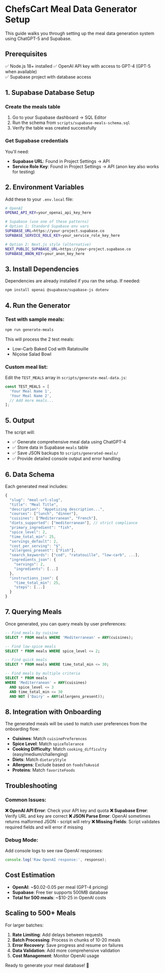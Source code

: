 # ChefsCart Meal Data Generator Setup

This guide walks you through setting up the meal data generation system using ChatGPT-5 and Supabase.

## Prerequisites

✅ Node.js 18+ installed
✅ OpenAI API key with access to GPT-4 (GPT-5 when available)  
✅ Supabase project with database access

## 1. Supabase Database Setup

### Create the meals table

1. Go to your Supabase dashboard → SQL Editor
2. Run the schema from `scripts/supabase-meals-schema.sql`
3. Verify the table was created successfully

### Get Supabase credentials

You'll need:
- **Supabase URL**: Found in Project Settings → API
- **Service Role Key**: Found in Project Settings → API (anon key also works for testing)

## 2. Environment Variables

Add these to your `.env.local` file:

```bash
# OpenAI
OPENAI_API_KEY=your_openai_api_key_here

# Supabase (use one of these patterns)
# Option 1: Standard Supabase env vars
SUPABASE_URL=https://your-project.supabase.co
SUPABASE_SERVICE_ROLE_KEY=your_service_role_key_here

# Option 2: Next.js style (alternative)
NEXT_PUBLIC_SUPABASE_URL=https://your-project.supabase.co
SUPABASE_ANON_KEY=your_anon_key_here
```

## 3. Install Dependencies

Dependencies are already installed if you ran the setup. If needed:

```bash
npm install openai @supabase/supabase-js dotenv
```

## 4. Run the Generator

### Test with sample meals:

```bash
npm run generate-meals
```

This will process the 2 test meals:
- Low-Carb Baked Cod with Ratatouille
- Niçoise Salad Bowl

### Custom meal list:

Edit the `TEST_MEALS` array in `scripts/generate-meal-data.js`:

```javascript
const TEST_MEALS = [
  'Your Meal Name 1',
  'Your Meal Name 2',
  // Add more meals...
];
```

## 5. Output

The script will:
- ✅ Generate comprehensive meal data using ChatGPT-4
- ✅ Store data in Supabase `meals` table
- ✅ Save JSON backups to `scripts/generated-meals/`
- ✅ Provide detailed console output and error handling

## 6. Data Schema

Each generated meal includes:

```javascript
{
  "slug": "meal-url-slug",
  "title": "Meal Title",
  "description": "Appetizing description...",
  "courses": ["lunch", "dinner"],
  "cuisines": ["Mediterranean", "French"],
  "diets_supported": ["mediterranean"], // strict compliance
  "primary_ingredient": "fish",
  "spice_level": 2,
  "time_total_min": 25,
  "servings_default": 2,
  "cost_per_serving": "$",
  "allergens_present": ["Fish"],
  "search_keywords": ["cod", "ratatouille", "low-carb", ...],
  "ingredients_json": {
    "servings": 2,
    "ingredients": [...]
  },
  "instructions_json": {
    "time_total_min": 25,
    "steps": [...]
  }
}
```

## 7. Querying Meals

Once generated, you can query meals by user preferences:

```sql
-- Find meals by cuisine
SELECT * FROM meals WHERE 'Mediterranean' = ANY(cuisines);

-- Find low-spice meals
SELECT * FROM meals WHERE spice_level <= 2;

-- Find quick meals
SELECT * FROM meals WHERE time_total_min <= 30;

-- Find meals by multiple criteria
SELECT * FROM meals 
WHERE 'Mediterranean' = ANY(cuisines)
  AND spice_level <= 3
  AND time_total_min <= 30
  AND NOT ('Dairy' = ANY(allergens_present));
```

## 8. Integration with Onboarding

The generated meals will be used to match user preferences from the onboarding flow:

- **Cuisines**: Match `cuisinePreferences`
- **Spice Level**: Match `spiceTolerance` 
- **Cooking Difficulty**: Match `cooking_difficulty` (easy/medium/challenging)
- **Diets**: Match `dietaryStyle`
- **Allergens**: Exclude based on `foodsToAvoid`
- **Proteins**: Match `favoriteFoods`

## Troubleshooting

### Common Issues:

**❌ OpenAI API Error**: Check your API key and quota
**❌ Supabase Error**: Verify URL and key are correct
**❌ JSON Parse Error**: OpenAI sometimes returns malformed JSON - script will retry
**❌ Missing Fields**: Script validates required fields and will error if missing

### Debug Mode:

Add console logs to see raw OpenAI responses:

```javascript
console.log('Raw OpenAI response:', response);
```

## Cost Estimation

- **OpenAI**: ~$0.02-0.05 per meal (GPT-4 pricing)
- **Supabase**: Free tier supports 500MB database
- **Total for 500 meals**: ~$10-25 in OpenAI costs

## Scaling to 500+ Meals

For larger batches:

1. **Rate Limiting**: Add delays between requests
2. **Batch Processing**: Process in chunks of 10-20 meals
3. **Error Recovery**: Save progress and resume on failures  
4. **Data Validation**: Add more comprehensive validation
5. **Cost Management**: Monitor OpenAI usage

Ready to generate your meal database! 🚀